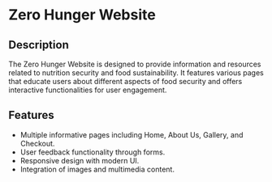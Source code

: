 # Zero Hunger Website

## Description
The Zero Hunger Website is designed to provide information and resources related to nutrition security and food sustainability. It features various pages that educate users about different aspects of food security and offers interactive functionalities for user engagement.

## Features
- Multiple informative pages including Home, About Us, Gallery, and Checkout.
- User feedback functionality through forms.
- Responsive design with modern UI.
- Integration of images and multimedia content.


